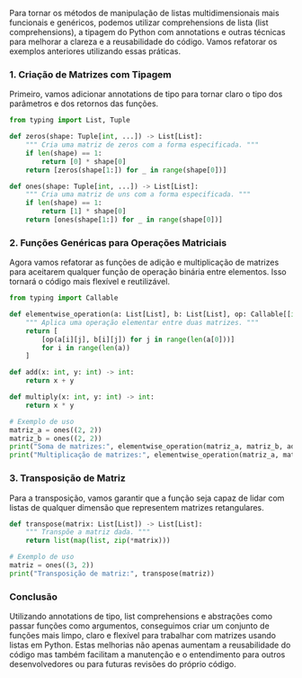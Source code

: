 Para tornar os métodos de manipulação de listas multidimensionais mais funcionais e genéricos, podemos utilizar comprehensions de lista (list comprehensions), a tipagem do Python com annotations e outras técnicas para melhorar a clareza e a reusabilidade do código. Vamos refatorar os exemplos anteriores utilizando essas práticas.

### 1. Criação de Matrizes com Tipagem

Primeiro, vamos adicionar annotations de tipo para tornar claro o tipo dos parâmetros e dos retornos das funções.

```python
from typing import List, Tuple

def zeros(shape: Tuple[int, ...]) -> List[List]:
    """ Cria uma matriz de zeros com a forma especificada. """
    if len(shape) == 1:
        return [0] * shape[0]
    return [zeros(shape[1:]) for _ in range(shape[0])]

def ones(shape: Tuple[int, ...]) -> List[List]:
    """ Cria uma matriz de uns com a forma especificada. """
    if len(shape) == 1:
        return [1] * shape[0]
    return [ones(shape[1:]) for _ in range(shape[0])]

```

### 2. Funções Genéricas para Operações Matriciais

Agora vamos refatorar as funções de adição e multiplicação de matrizes para aceitarem qualquer função de operação binária entre elementos. Isso tornará o código mais flexível e reutilizável.

```python
from typing import Callable

def elementwise_operation(a: List[List], b: List[List], op: Callable[[int, int], int]) -> List[List]:
    """ Aplica uma operação elementar entre duas matrizes. """
    return [
        [op(a[i][j], b[i][j]) for j in range(len(a[0]))]
        for i in range(len(a))
    ]

def add(x: int, y: int) -> int:
    return x + y

def multiply(x: int, y: int) -> int:
    return x * y

# Exemplo de uso
matriz_a = ones((2, 2))
matriz_b = ones((2, 2))
print("Soma de matrizes:", elementwise_operation(matriz_a, matriz_b, add))
print("Multiplicação de matrizes:", elementwise_operation(matriz_a, matriz_b, multiply))

```

### 3. Transposição de Matriz

Para a transposição, vamos garantir que a função seja capaz de lidar com listas de qualquer dimensão que representem matrizes retangulares.

```python
def transpose(matrix: List[List]) -> List[List]:
    """ Transpõe a matriz dada. """
    return list(map(list, zip(*matrix)))

# Exemplo de uso
matriz = ones((3, 2))
print("Transposição de matriz:", transpose(matriz))

```

### Conclusão

Utilizando annotations de tipo, list comprehensions e abstrações como passar funções como argumentos, conseguimos criar um conjunto de funções mais limpo, claro e flexível para trabalhar com matrizes usando listas em Python. Estas melhorias não apenas aumentam a reusabilidade do código mas também facilitam a manutenção e o entendimento para outros desenvolvedores ou para futuras revisões do próprio código.